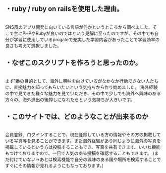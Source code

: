 <h2>・ruby / ruby on railsを使用した理由。</h2><br>
SNS風のアプリ開発に向いている言語が何かというところから調べました。そこで主にPHPやRubyが良いのではという見解に至ったのですが、その中でも自分が学習に使用しているprogateで充実した学習内容があったことで学習効率の良さも考えて選択しました。


<h2>・なぜこのスクリプトを作ろうと思ったのか。</h2><br>
まず1番の目的として、海外に興味を向けているがなかなか行動できない人たちに、直接魅力を知ってもらいたいという気持ちから作り始めました。
海外経験の中で見てきた様々な魅力を見ていただき、その中で少しでも海外へ興味のある方々の、海外進出の後押しになれたらという気持ちが大きいです。


<h2>・このサイトでは、どのようなことが出来るのか</h2><br>
会員登録、ログインすることで、現在登録している方の情報やその方の掲載している写真等を見ることができます。また海外経験があり同じように海外の写真を掲載しているという方は投稿することもでき、写真を共有できます。いいね機能もつけておりますので、一目で人気のある投稿を確認することもできます。
(まだ付けていない→あとは検索機能で自分の興味のある国や場所を検索することですぐにその情報が見れるようにもなっております。)
